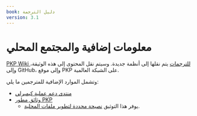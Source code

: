 ```yaml
---
book: دليل الترجمة
version: 3.1
---
```


# معلومات إضافية والمجتمع المحلي

[PKP Wiki للترجمات](3-1-wiki) يتم نقلها إلى أنظمة جديدة. وسيتم نقل المحتوى إلى هذه الوثيقة، وإلى GitHub، وإلى موقع PKP على الشبكة العالمية.

وتشمل الموارد الإضافية للمترجمين ما يلي:
* [منتدى دعم عملية كيمبرلي](https://forum.pkp.sfu.ca/)
* [وثائق مطور PKP](https://docs.pkp.sfu.ca/dev/)
  * يوفر هذا التوثيق [نصيحة محددة لتطوير ملفات المحلية](3-3-coders).
